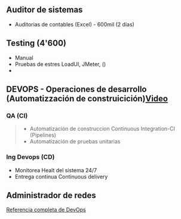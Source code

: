 ## Auditor de sistemas
* Auditorias de contables (Excel) - 600mil (2 días)

## Testing (4'600)
* Manual
* Pruebas de estres LoadUI, JMeter,  () 
* 

## DEVOPS - Operaciones de desarrollo (Automatizzación de construicición)[Video](https://www.youtube.com/watch?v=JPmFy4tglrw&feature=youtu.be)

### QA (CI)
> * Automatización de construccion Continuous Integration-CI (Pipelines)
> * Automatización de pruebas unitarias
### Ing Devops (CD)
* Monitorea  Healt del sistema 24/7
* Entrega continua Continuous delivery 

## Administrador de redes

[Referencia completa de DevOps](https://www.youtube.com/watch?v=L5oesoeZ_iY&feature=youtu.be)